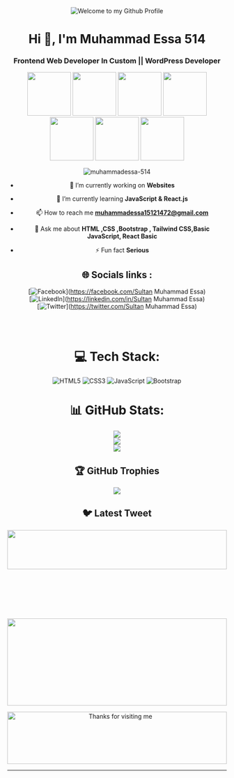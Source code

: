<div align="center">
  <img src="https://github.com/BrunnerLivio/brunnerlivio/blob/master/images/welcome.png?raw=true" style="max-width: 100%;" alt="Welcome to my Github Profile" />
  
<!--  <img src="https://i.gifer.com/origin/fe/fe21131ce60cd8093f4fcf752eac7963_w200.gif"/> -->
  
  
  
  <h1 align="center">Hi 👋, I'm Muhammad Essa 514</h1>

<h3 align="center">Frontend Web Developer In Custom || WordPress Developer</h3>
  
   <img src="https://i.gifer.com/origin/fe/fe21131ce60cd8093f4fcf752eac7963_w200.gif" height="100vh"/>
   <img src="https://i.gifer.com/origin/fe/fe21131ce60cd8093f4fcf752eac7963_w200.gif" height="100vh"/>
   <img src="https://i.gifer.com/origin/fe/fe21131ce60cd8093f4fcf752eac7963_w200.gif" height="100vh"/>
   <img src="https://i.gifer.com/origin/fe/fe21131ce60cd8093f4fcf752eac7963_w200.gif" height="100vh"/>
   <img src="https://i.gifer.com/origin/fe/fe21131ce60cd8093f4fcf752eac7963_w200.gif" height="100vh"/>
   <img src="https://i.gifer.com/origin/fe/fe21131ce60cd8093f4fcf752eac7963_w200.gif" height="100vh"/>
   <img src="https://i.gifer.com/origin/fe/fe21131ce60cd8093f4fcf752eac7963_w200.gif" height="100vh"/>

  

  
<!--   <img src="https://i.pinimg.com/originals/3a/ac/dd/3aacdd0a765a1346a3fc2457aa0a7df6.gif"/> -->
 

<br>
<!-- <div align="center"> -->
<p align="center"> <img src="https://komarev.com/ghpvc/?username=muhammadessa-514&label=Profile%20views&color=0e75b6&style=flat" alt="muhammadessa-514" /> </p>
<!-- </div> -->


- 🔭 I’m currently working on **Websites**

- 🌱 I’m currently learning **JavaScript & React.js**

- 📫 How to reach me **muhammadessa15121472@gmail.com**
  
- 💬 Ask me about **HTML ,CSS ,Bootstrap , Tailwind CSS,Basic JavaScript, React Basic**
  
- ⚡ Fun fact **Serious**

<!-- new additions  start-->

## 🌐 Socials links :
[![Facebook](https://img.shields.io/badge/Facebook-%231877F2.svg?logo=Facebook&logoColor=white)](https://facebook.com/Sultan Muhammad Essa) <br> 
[![LinkedIn](https://img.shields.io/badge/LinkedIn-%230077B5.svg?logo=linkedin&logoColor=white)](https://linkedin.com/in/Sultan Muhammad Essa) 
<br>
[![Twitter](https://img.shields.io/badge/Twitter-%231DA1F2.svg?logo=Twitter&logoColor=white)](https://twitter.com/Sultan Muhammad Essa)
<br>
  
<br>
  
<br>
<!-- ## 🌐 Socials:
[![Behance](https://img.shields.io/badge/Behance-1769ff?logo=behance&logoColor=white)](https://behance.net/Sultan Muhammad Essa) [![Discord](https://img.shields.io/badge/Discord-%237289DA.svg?logo=discord&logoColor=white)](https://discord.gg/Sultan Muhammad Essa) [![Facebook](https://img.shields.io/badge/Facebook-%231877F2.svg?logo=Facebook&logoColor=white)](https://facebook.com/Sultan Muhammad Essa) [![Instagram](https://img.shields.io/badge/Instagram-%23E4405F.svg?logo=Instagram&logoColor=white)](https://instagram.com/Sultan Muhammad Essa) [![LinkedIn](https://img.shields.io/badge/LinkedIn-%230077B5.svg?logo=linkedin&logoColor=white)](https://linkedin.com/in/Sultan Muhammad Essa) [![Medium](https://img.shields.io/badge/Medium-12100E?logo=medium&logoColor=white)](https://medium.com/@Sultan Muhammad Essa) [![Pinterest](https://img.shields.io/badge/Pinterest-%23E60023.svg?logo=Pinterest&logoColor=white)](https://pinterest.com/Sultan Muhammad Essa) [![Quora](https://img.shields.io/badge/Quora-%23B92B27.svg?logo=Quora&logoColor=white)](https://quora.com/profile/Sultan Muhammad Essa) [![Reddit](https://img.shields.io/badge/Reddit-%23FF4500.svg?logo=Reddit&logoColor=white)](https://reddit.com/user/Sultan Muhammad Essa) [![Stack Overflow](https://img.shields.io/badge/-Stackoverflow-FE7A16?logo=stack-overflow&logoColor=white)](https://stackoverflow.com/users/Sultan Muhammad Essa) [![TikTok](https://img.shields.io/badge/TikTok-%23000000.svg?logo=TikTok&logoColor=white)](https://tiktok.com/@Sultan Muhammad Essa) [![Twitch](https://img.shields.io/badge/Twitch-%239146FF.svg?logo=Twitch&logoColor=white)](https://twitch.tv/Sultan Muhammad Essa) [![Twitter](https://img.shields.io/badge/Twitter-%231DA1F2.svg?logo=Twitter&logoColor=white)](https://twitter.com/Sultan Muhammad Essa) [![YouTube](https://img.shields.io/badge/YouTube-%23FF0000.svg?logo=YouTube&logoColor=white)](https://youtube.com/@Sultan Muhammad Essa)  -->

# 💻 Tech Stack:
![HTML5](https://img.shields.io/badge/html5-%23E34F26.svg?style=for-the-badge&logo=html5&logoColor=white) ![CSS3](https://img.shields.io/badge/css3-%231572B6.svg?style=for-the-badge&logo=css3&logoColor=white) ![JavaScript](https://img.shields.io/badge/javascript-%23323330.svg?style=for-the-badge&logo=javascript&logoColor=%23F7DF1E) ![Bootstrap](https://img.shields.io/badge/bootstrap-%23563D7C.svg?style=for-the-badge&logo=bootstrap&logoColor=white) 
<!--    ![Cloudflare](https://img.shields.io/badge/Cloudflare-F38020?style=for-the-badge&logo=Cloudflare&logoColor=white)
  ![AmazonDynamoDB](https://img.shields.io/badge/Amazon%20DynamoDB-4053D6?style=for-the-badge&logo=Amazon%20DynamoDB&logoColor=white) -->
  
# 📊 GitHub Stats:
![](https://github-readme-stats.vercel.app/api?username=MuhammadEssa-514&theme=blue-green&hide_border=false&include_all_commits=false&count_private=false)<br/>
![](https://github-readme-streak-stats.herokuapp.com/?user=MuhammadEssa-514&theme=blue-green&hide_border=false)<br/>
![](https://github-readme-stats.vercel.app/api/top-langs/?username=MuhammadEssa-514&theme=blue-green&hide_border=false&include_all_commits=false&count_private=false&layout=compact)

## 🏆 GitHub Trophies
![](https://github-profile-trophy.vercel.app/?username=MuhammadEssa-514&theme=radical&no-frame=true&no-bg=false&margin-w=4)
## 🐦 Latest Tweet

<!-- Proudly created with GPRM ( https://gprm.itsvg.in ) -->

<!-- new addition end -->
<div align="center">
  
  <img src="https://i.pinimg.com/originals/17/a9/00/17a900d73f0a8091413037a6f8ffb5f1.gif" height="90vh" width="100%"> <br>
<!--    <img align="center" src="https://d2w9rnfcy7mm78.cloudfront.net/9987911/original_026fc0b61e323aff95685b0331d518da.gif?1608653922" height="100vh" width="100%"/> -->
  
</div>
</p>



<br><br><br><br><br>

<!-- 
 [![Abhigyan Trips' Activity Graph](https://activity-graph.herokuapp.com/graph?username=abhigyantrips&custom_title=Abhigyan%20Trips's%20Contribution%20Graph&theme=gruvbox&bg_color=282828&hide_border=true&line=d1a01f&point=c58545)](https://abhigyantrips.dev) -->
 
 
  <img src="https://thumbs.gfycat.com/DaringEnormousBorderterrier-size_restricted.gif" height="200vh" width="100%"/>
  
  <!-- Footer -->
  
  <p>


<div align="center">

<img height="120" alt="Thanks for visiting me" width="100%" src="https://raw.githubusercontent.com/BrunnerLivio/brunnerlivio/master/images/marquee.svg" />
<br />


</div>
  
  <!-- Footer -->
 



****


